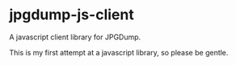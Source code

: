 jpgdump-js-client
=================

A javascript client library for JPGDump.


This is my first attempt at a javascript library, so please be gentle.



